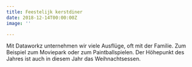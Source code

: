 ```yaml
---
title: Feestelijk kerstdiner
date: 2018-12-14T00:00:00Z
image: ''

---
```

Mit Dataworkz unternehmen wir viele Ausflüge, oft mit der Familie. Zum Beispiel zum Moviepark oder zum Paintballspielen. Der Höhepunkt des Jahres ist auch in diesem Jahr das Weihnachtsessen.
